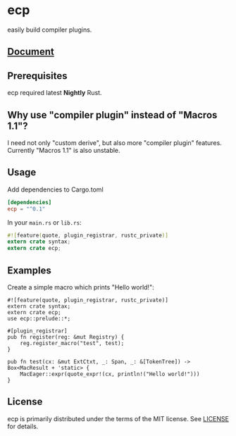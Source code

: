 
ecp
===
easily build compiler plugins.

## [Document](http://fengcen.github.io/ecp)

## Prerequisites
ecp required latest **Nightly** Rust.

## Why use "compiler plugin" instead of "Macros 1.1"?
I need not only "custom derive", but also more "compiler plugin" features.
Currently "Macros 1.1" is also unstable.

## Usage
Add dependencies to Cargo.toml

```toml
[dependencies]
ecp = "^0.1"
```

In your `main.rs` or `lib.rs`:

```rust
#![feature(quote, plugin_registrar, rustc_private)]
extern crate syntax;
extern crate ecp;
```

## Examples

Create a simple macro which prints "Hello world!":

```
#![feature(quote, plugin_registrar, rustc_private)]
extern crate syntax;
extern crate ecp;
use ecp::prelude::*;

#[plugin_registrar]
pub fn register(reg: &mut Registry) {
    reg.register_macro("test", test);
}

pub fn test(cx: &mut ExtCtxt, _: Span, _: &[TokenTree]) -> Box<MacResult + 'static> {
    MacEager::expr(quote_expr!(cx, println!("Hello world!")))
}
```

## License
ecp is primarily distributed under the terms of the MIT license.
See [LICENSE](LICENSE) for details.
